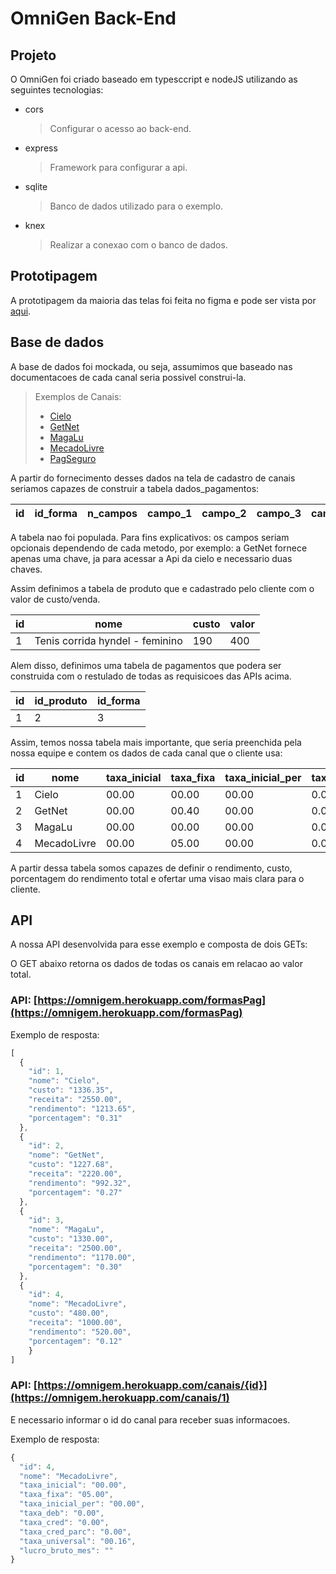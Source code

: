 # OmniGen Back-End

## Projeto

O OmniGen foi criado baseado em typesccript e nodeJS utilizando as seguintes tecnologias:

* cors
  >Configurar o acesso ao back-end.
* express
  >Framework para configurar a api.
* sqlite
  >Banco de dados utilizado para o exemplo.
* knex
  >Realizar a conexao com o banco de dados.

## Prototipagem

A prototipagem da maioria das telas foi feita no figma e pode ser vista por [aqui](https://www.figma.com/file/HwnUyaeyv36n6F8OSrPzdy/Mega-Hack-3.0?node-id=1%3A14).

## Base de dados

A base de dados foi mockada, ou seja, assumimos que baseado nas documentacoes de cada canal seria possivel construi-la.

  >Exemplos de Canais:
  >
  >* [Cielo](https://developercielo.github.io/manual/cielo-ecommerce)
  >* [GetNet](https://developers.getnet.com.br/api)
  >* [MagaLu](https://magazineluiza.docs.apiary.io/#)
  >* [MecadoLivre](https://developers.mercadolivre.com.br/pt_br/api-docs-pt-br)
  >* [PagSeguro](https://dev.pagseguro.uol.com.br/docs)

A partir do fornecimento desses dados na tela de cadastro de canais seriamos capazes de construir a tabela dados_pagamentos:

| id | id_forma | n_campos | campo_1 | campo_2 | campo_3 | campo_4|
|----|----------|----------|---------|---------|---------|-------|

A tabela nao foi populada. Para fins explicativos: os campos seriam opcionais dependendo de cada metodo, por exemplo: a GetNet fornece apenas uma chave, ja para acessar a Api da cielo e necessario duas chaves.

Assim definimos a tabela de produto que e cadastrado pelo cliente com o valor de custo/venda.

| id | nome | custo | valor |
|----|------|-------|-------|
| 1 | Tenis corrida hyndel - feminino | 190 | 400 |

Alem disso, definimos uma tabela de pagamentos que podera ser construida com o restulado de todas as requisicoes das APIs acima.

| id | id_produto | id_forma |
|----|------------|----------|
| 1  | 2          | 3        |

Assim, temos nossa tabela mais importante, que seria preenchida pela nossa equipe e contem os dados de cada canal que o cliente usa:

| id | nome | taxa_inicial | taxa_fixa | taxa_inicial_per | taxa_deb | taxa_cred | taxa_cred_parc | taxa_universal |
|----|----|----|----|----|----|----|----|----|
| 1 | Cielo | 00.00 | 00.00 | 00.00 | 0.02 | 0.025 | 0.0325 | 00.00 |
| 2 | GetNet | 00.00 | 00.40 | 00.00 | 0.028 | 0.028 | 0.03 | 00.00 |
| 3 | MagaLu | 00.00 | 00.00 | 00.00 | 0.00 | 0.00 | 0.00 | 00.20 |
| 4 | MecadoLivre | 00.00 | 05.00 | 00.00 | 0.00 | 0.00 | 0.00 | 00.16 |

A partir dessa tabela somos capazes de definir o rendimento, custo, porcentagem do rendimento total e ofertar uma visao mais clara para o cliente.

## API

A nossa API desenvolvida para esse exemplo e composta de dois GETs:

O GET abaixo retorna os dados de todas os canais em relacao ao valor total.

### API: [https://omnigem.herokuapp.com/formasPag](https://omnigem.herokuapp.com/formasPag)

Exemplo de resposta:

```javascript
[
  {
    "id": 1,
    "nome": "Cielo",
    "custo": "1336.35",
    "receita": "2550.00",
    "rendimento": "1213.65",
    "porcentagem": "0.31"
  },
  {
    "id": 2,
    "nome": "GetNet",
    "custo": "1227.68",
    "receita": "2220.00",
    "rendimento": "992.32",
    "porcentagem": "0.27"
  },
  {
    "id": 3,
    "nome": "MagaLu",
    "custo": "1330.00",
    "receita": "2500.00",
    "rendimento": "1170.00",
    "porcentagem": "0.30"
  },
  {
    "id": 4,
    "nome": "MecadoLivre",
    "custo": "480.00",
    "receita": "1000.00",
    "rendimento": "520.00",
    "porcentagem": "0.12"
    }
]
```

### API: [https://omnigem.herokuapp.com/canais/{id}](https://omnigem.herokuapp.com/canais/1)

E necessario informar o id do canal para receber suas informacoes.

Exemplo de resposta:

```javascript
{
  "id": 4,
  "nome": "MecadoLivre",
  "taxa_inicial": "00.00",
  "taxa_fixa": "05.00",
  "taxa_inicial_per": "00.00",
  "taxa_deb": "0.00",
  "taxa_cred": "0.00",
  "taxa_cred_parc": "0.00",
  "taxa_universal": "00.16",
  "lucro_bruto_mes": ""
}
```
